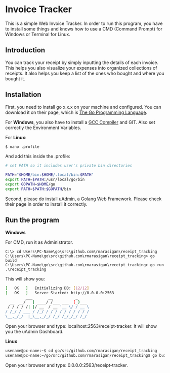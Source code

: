 # Invoice Tracker

This is a simple Web Invoice Tracker. In order to run this program, you have to install some things and knows how to use a CMD (Command Prompt) for Windows or Terminal for Linux.

## Introduction

You can track your receipt by simply inputting the details of each invoice. This helps you also visualize your expenses into organized collections of receipts. It also helps you keep a list of the ones who bought and where you bought it.

## Installation

First, you need to install go x.x.x on your machine and configured. You can download it on their page, which is [The Go Programming Language](https://golang.org/doc/install).

For **Windows**, you also have to install a [GCC Compiler](http://tdm-gcc.tdragon.net/download) and GIT. Also set correctly the Environment Variables.

For **Linux**:

```bash
$ nano .profile
```

And add this inside the .profile:

```bash
# set PATH so it includes user's private bin directories

PATH="$HOME/bin:$HOME/.local/bin:$PATH"
export PATH=$PATH:/usr/local/go/bin
export GOPATH=$HOME/go
export PATH=$PATH:$GOPATH/bin
```

Second, please do install [uAdmin](https://github.com/uadmin/uadmin), a Golang Web Framework. Please check their page in order to install it correctly.

## Run the program

**Windows**

For CMD, run it as Administrator.

```
C:\> cd Users\PC-Name\go\src\github.com\rmarasigan\receipt_tracking
C:\Users\PC-Name\go\src\github.com\rmarasigan\receipt_tracking> go build
C:\Users\PC-Name\go\src\github.com\rmarasigan\receipt_tracking> go run .\receipt_tracking
```

This will show you:
```bash
[   OK   ]   Initializing DB: [12/12]
[   OK   ]   Server Started: http://0.0.0.0:2563
         ___       __          _
  __  __/   | ____/ /___ ___  (_)___
 / / / / /| |/ __  / __ '__ \/ / __ \
/ /_/ / ___ / /_/ / / / / / / / / / /
\__,_/_/  |_\__,_/_/ /_/ /_/_/_/ /_/
```

Open your browser and type: localhost:2563/receipt-tracker. It will show you the uAdmin Dashboard.

**Linux**

```bash
usename@pc-name:~$ cd go/src/github.com/rmarasigan/receipt_tracking
usename@pc-name:~/go/src/github.com/rmarasigan/receipt_tracking$ go build; ./receipt_tracking
```

Open your browser and type: 0.0.0.0:2563/receipt-tracker.

